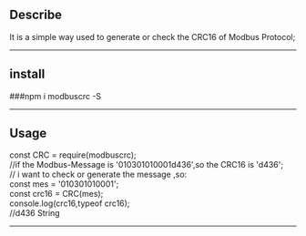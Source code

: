 ## Describe  
It is a simple way used to generate or check the CRC16 of Modbus Protocol;  
****
## install  
###npm i modbuscrc -S  
****
## Usage  
const CRC = require(modbuscrc);  
 //if the Modbus-Message is '010301010001d436',so the CRC16 is 'd436';  
 // i want to check or generate the message ,so:  
const mes = '010301010001';  
const crc16 = CRC(mes);  
console.log(crc16,typeof crc16);  
 //d436 String
****
